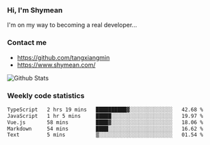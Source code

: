 ### Hi, I'm Shymean

I'm on my way to becoming a real developer...

### Contact me

- <https://github.com/tangxiangmin>
- <https://www.shymean.com/>

![Github Stats](https://github-readme-stats.vercel.app/api?username=tangxiangmin&show_icons=true&theme=dark)


###  Weekly code statistics

<!--START_SECTION:waka-->

```txt
TypeScript   2 hrs 19 mins   ██████████▓░░░░░░░░░░░░░░   42.68 %
JavaScript   1 hr 5 mins     █████░░░░░░░░░░░░░░░░░░░░   19.97 %
Vue.js       58 mins         ████▓░░░░░░░░░░░░░░░░░░░░   18.06 %
Markdown     54 mins         ████░░░░░░░░░░░░░░░░░░░░░   16.62 %
Text         5 mins          ▒░░░░░░░░░░░░░░░░░░░░░░░░   01.54 %
```

<!--END_SECTION:waka-->